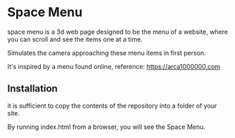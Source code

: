 # Space Menu

space menu is a 3d web page designed to be the menu of a website, where you can scroll and see the items one at a time. 

Simulates the camera approaching these menu items in first person.

It's inspired by a menu found online, reference: https://arca1000000.com

## Installation
it is sufficient to copy the contents of the repository into a folder of your site. 

By running index.html from a browser, you will see the Space Menu.
